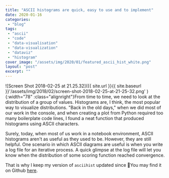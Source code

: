 ```yaml
---
title: "ASCII histograms are quick, easy to use and to implement"
date: 2020-01-16
categories: 
 - "blog"
tags: 
 - "ascii"
 - "code"
 - "data-visualisation"
 - "data-visualization"
 - "dataviz"
 - "histogram"
cover_image: "/assets/img/2020/01/featured_ascii_hist_white.png"
layout: "post"
excerpt: ""
---
```


![Screen Shot 2018-02-25 at 21.25.32]({{ site.url }}{{ site.baseurl }}'/assets/img/2018/02/screen-shot-2018-02-25-at-21-25-32.png' ){:width="78" :class="alignright"}From time to time, we need to look at the distribution of a group of values. Histograms are, I think, the most popular way to visualize distributions. "Back in the old days," when we did most of our work in the console, and when creating a plot from Python required too many boilerplate code lines, I found a neat function that produced histograms using ASCII characters.

Surely, today, when most of us work in a notebook environment, ASCII histograms aren't as useful as they used to be. However, they are still helpful. One scenario in which ASCII diagrams are useful is when you write a log file for an iterative process. A quick glimpse at the log file will let you know when the distribution of some scoring function reached convergence.

That is why I keep my version of `asciihist` updated since  You may find it on Github [here](https://gist.github.com/bgbg/608d9ef4fd75032731651257fe67fc81).
